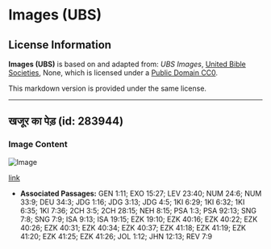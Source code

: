 # Images (UBS)

## License Information

**Images (UBS)** is based on and adapted from: _UBS Images_, [United Bible Societies](https://unitedbiblesocieties.org/), None, which is licensed under a [Public Domain CC0](https://creativecommons.org/public-domain/cc0/).

This markdown version is provided under the same license.



--------------------------------

## खजूर का पेड़ (id: 283944)

### Image Content

![Image](https://cdn.aquifer.bible/aquifer-content/resources/Media/WEB-0176_datepalm.jpg)

[link](https://cdn.aquifer.bible/aquifer-content/resources/Media/WEB-0176_datepalm.jpg)

* **Associated Passages:** GEN 1:11; EXO 15:27; LEV 23:40; NUM 24:6; NUM 33:9; DEU 34:3; JDG 1:16; JDG 3:13; JDG 4:5; 1KI 6:29; 1KI 6:32; 1KI 6:35; 1KI 7:36; 2CH 3:5; 2CH 28:15; NEH 8:15; PSA 1:3; PSA 92:13; SNG 7:8; SNG 7:9; ISA 9:13; ISA 19:15; EZK 19:10; EZK 40:16; EZK 40:22; EZK 40:26; EZK 40:31; EZK 40:34; EZK 40:37; EZK 41:18; EZK 41:19; EZK 41:20; EZK 41:25; EZK 41:26; JOL 1:12; JHN 12:13; REV 7:9

